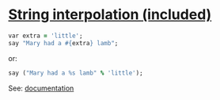 [1]: http://rosettacode.org/wiki/String_interpolation_(included)

# [String interpolation (included)][1]

```ruby
var extra = 'little';
say "Mary had a #{extra} lamb";
```


or:

```ruby
say ("Mary had a %s lamb" % 'little');
```


See: [documentation](https://github.com/trizen/sidef/wiki#strings)